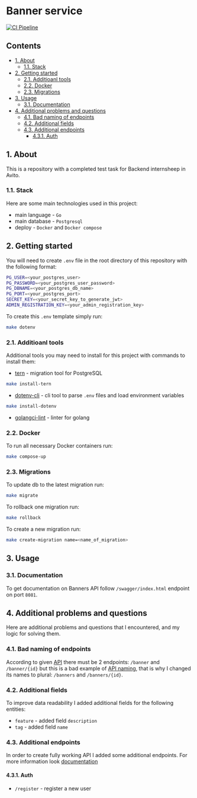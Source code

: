 # Banner service <!-- omit from toc -->

[![CI Pipeline](https://github.com/TheVovchenskiy/banners/actions/workflows/ci.yml/badge.svg?branch=main)](https://github.com/TheVovchenskiy/banners/actions/workflows/ci.yml)

## Contents <!-- omit from toc -->

- [1. About](#1-about)
  - [1.1. Stack](#11-stack)
- [2. Getting started](#2-getting-started)
  - [2.1. Additioanl tools](#21-additioanl-tools)
  - [2.2. Docker](#22-docker)
  - [2.3. Migrations](#23-migrations)
- [3. Usage](#3-usage)
  - [3.1. Documentation](#31-documentation)
- [4. Additional problems and questions](#4-additional-problems-and-questions)
  - [4.1. Bad naming of endpoints](#41-bad-naming-of-endpoints)
  - [4.2. Additional fields](#42-additional-fields)
  - [4.3. Additional endpoints](#43-additional-endpoints)
    - [4.3.1. Auth](#431-auth)

## 1. About

This is a repository with a completed test task for Backend internsheep in Avito.

### 1.1. Stack

Here are some main technologies used in this project:

- main language - `Go`
- main database - `Postgresql`
- deploy - `Docker` and `Docker compose`

## 2. Getting started

You will need to create `.env` file in the root directory of this repository with the following format:

```bash
PG_USER=<your_postgres_user>
PG_PASSWORD=<your_postgres_user_password>
PG_DBNAME=<your_postgres_db_name>
PG_PORT=<your_postgres_port>
SECRET_KEY=<your_secret_key_to_generate_jwt>
ADMIN_REGISTRATION_KEY=<your_admin_registration_key>
```

To create this `.env` template simply run:

```bash
make dotenv
```

### 2.1. Additioanl tools

Additional tools you may need to install for this project with commands to install them:

- [tern](https://github.com/jackc/tern) - migration tool for PostgreSQL

```bash
make install-tern
```

- [dotenv-cli](https://www.npmjs.com/package/dotenv-cli) - cli tool to parse `.env` files and load environment variables

```bash
make install-dotenv
```

- [golangci-lint](https://golangci-lint.run/) - linter for golang

### 2.2. Docker

To run all necessary Docker containers run:

```bash
make compose-up
```

### 2.3. Migrations

To update db to the latest migration run:

```bash
make migrate
```

To rollback one migration run:

```bash
make rollback
```

To create a new migration run:

```bash
make create-migration name=<name_of_migration>
```

## 3. Usage

### 3.1. Documentation

To get documentation on Banners API follow `/swagger/index.html` endpoint on port `8081`.

## 4. Additional problems and questions

Here are additional problems and questions that I encountered, and my logic for solving them.

### 4.1. Bad naming of endpoints

According to given [API](https://drive.google.com/file/d/1l4PMTPzsjksRCd_lIm0mVfh4U0Jn-A2R/view) there must be 2 endpoints: `/banner` and `/banner/{id}` but this is a bad example of [API naming](https://medium.com/@nadinCodeHat/rest-api-naming-conventions-and-best-practices-1c4e781eb6a5), that is why I changed its names to plural: `/banners` and `/banners/{id}`.

### 4.2. Additional fields

To improve data readability I added additional fields for the following entities:

- `feature` - added field `description`
- `tag` - added field `name`

### 4.3. Additional endpoints

In order to create fully working API I added some additional endpoints. For more information look [documentation](#31-documentation)

#### 4.3.1. Auth

- `/register` - register a new user

